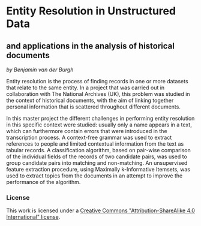 # Entity Resolution in Unstructured Data
## and applications in the analysis of historical documents
*by Benjamin van der Burgh*

Entity resolution is the process of finding records in one or more datasets that relate to the same entity. In a project that was carried out in collaboration with The National Archives (UK), this problem was studied in the context of historical documents, with the aim of linking together personal information that is scattered throughout different documents.

In this master project the different challenges in performing entity resolution in this specific context were studied: usually only a name appears in a text, which can furthermore contain errors that were introduced in the transcription process. A context-free grammar was used to extract references to people and limited contextual information from the text as tabular records. A classification algorithm, based on pair-wise comparison of the individual fields of the records of two candidate pairs, was used to group candidate pairs into matching and non-matching. An unsupervised feature extraction procedure, using Maximally k-Informative Itemsets, was used to extract topics from the documents in an attempt to improve the performance of the algorithm.

### License
This work is licensed under a [Creative Commons "Attribution-ShareAlike 4.0 International" license](https://creativecommons.org/licenses/by-sa/4.0/).
